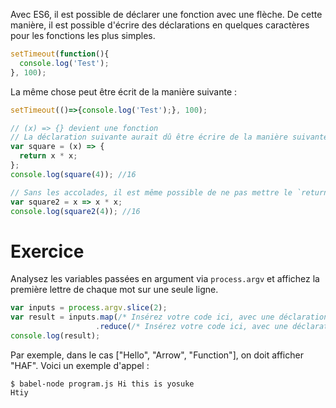 Avec ES6, il est possible de déclarer une fonction avec une flèche. De cette manière, il est possible d'écrire des déclarations en quelques caractères pour les fonctions les plus simples.

```javascript
setTimeout(function(){
  console.log('Test');
}, 100);

```

La même chose peut être écrit de la manière suivante :

```javascript
setTimeout(()=>{console.log('Test');}, 100);
```

```javascript
// (x) => {} devient une fonction
// La déclaration suivante aurait dû être écrire de la manière suivante sans ES6 : var square = function(x) { return x * x; };
var square = (x) => {
  return x * x;
};
console.log(square(4)); //16

// Sans les accolades, il est même possible de ne pas mettre le `return`
var square2 = x => x * x;
console.log(square2(4)); //16
```

# Exercice

Analysez les variables passées en argument via `process.argv` et affichez la première lettre de chaque mot sur une seule ligne.

```javascript
var inputs = process.argv.slice(2);
var result = inputs.map(/* Insérez votre code ici, avec une déclaration via une flèche */)
                   .reduce(/* Insérez votre code ici, avec une déclaration via une flèche */);
console.log(result);
```

Par exemple, dans le cas ["Hello", "Arrow", "Function"], on doit afficher "HAF".
Voici un exemple d'appel :

```shell
$ babel-node program.js Hi this is yosuke
Htiy
```
